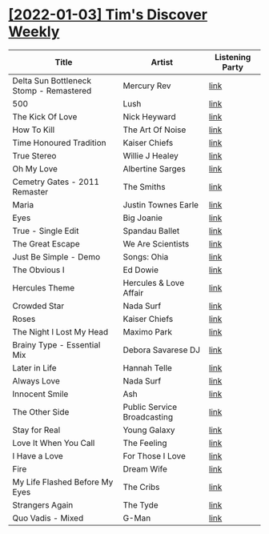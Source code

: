 # [[2022-01-03] Tim's Discover Weekly](https://open.spotify.com/user/zachthehammer/playlist/1FFKGbnaoQ3w8YevjvXweO)

| Title | Artist | Listening Party |
| --- | --- | --- |
| Delta Sun Bottleneck Stomp - Remastered | Mercury Rev | [link](https://timstwitterlisteningparty.com/pages/replay/feed_178.html) |
| 500 | Lush | [link](https://timstwitterlisteningparty.com/pages/replay/feed_139.html) |
| The Kick Of Love | Nick Heyward | [link](https://timstwitterlisteningparty.com/pages/replay/feed_198.html) |
| How To Kill | The Art Of Noise | [link](https://timstwitterlisteningparty.com/pages/replay/feed_354.html) |
| Time Honoured Tradition | Kaiser Chiefs | [link](https://timstwitterlisteningparty.com/pages/replay/feed_136.html) |
| True Stereo | Willie J Healey | [link](https://timstwitterlisteningparty.com/pages/replay/feed_368.html) |
| Oh My Love | Albertine Sarges | [link](https://timstwitterlisteningparty.com/pages/replay/feed_707.html) |
| Cemetry Gates - 2011 Remaster | The Smiths | [link](https://timstwitterlisteningparty.com/pages/replay/feed_423.html) |
| Maria | Justin Townes Earle | [link]() |
| Eyes | Big Joanie | [link](https://timstwitterlisteningparty.com/pages/replay/feed_991.html) |
| True - Single Edit | Spandau Ballet | [link](https://timstwitterlisteningparty.com/pages/replay/feed_199.html) |
| The Great Escape | We Are Scientists | [link](https://timstwitterlisteningparty.com/pages/replay/feed_291.html) |
| Just Be Simple - Demo | Songs: Ohia | [link](https://timstwitterlisteningparty.com/pages/replay/feed_284.html) |
| The Obvious I | Ed Dowie | [link](https://timstwitterlisteningparty.com/pages/replay/feed_717.html) |
| Hercules Theme | Hercules & Love Affair | [link](https://timstwitterlisteningparty.com/pages/replay/feed_72.html) |
| Crowded Star | Nada Surf | [link](https://timstwitterlisteningparty.com/pages/replay/feed_585.html) |
| Roses | Kaiser Chiefs | [link](https://timstwitterlisteningparty.com/pages/replay/feed_538.html) |
| The Night I Lost My Head | Maximo Park | [link](https://timstwitterlisteningparty.com/pages/replay/feed_270.html) |
| Brainy Type - Essential Mix | Debora Savarese DJ | [link]() |
| Later in Life | Hannah Telle | [link](https://timstwitterlisteningparty.com/pages/replay/feed_152.html) |
| Always Love | Nada Surf | [link](https://timstwitterlisteningparty.com/pages/replay/feed_173.html) |
| Innocent Smile | Ash | [link](https://timstwitterlisteningparty.com/pages/replay/feed_43.html) |
| The Other Side | Public Service Broadcasting | [link](https://timstwitterlisteningparty.com/pages/replay/feed_137.html) |
| Stay for Real | Young Galaxy | [link](https://timstwitterlisteningparty.com/pages/replay/feed_732.html) |
| Love It When You Call | The Feeling | [link](https://timstwitterlisteningparty.com/pages/replay/feed_607.html) |
| I Have a Love | For Those I Love | [link](https://timstwitterlisteningparty.com/pages/replay/feed_719.html) |
| Fire | Dream Wife | [link](https://timstwitterlisteningparty.com/pages/replay/feed_338.html) |
| My Life Flashed Before My Eyes | The Cribs | [link](https://timstwitterlisteningparty.com/pages/replay/feed_14.html) |
| Strangers Again | The Tyde | [link](https://timstwitterlisteningparty.com/pages/replay/feed_623.html) |
| Quo Vadis - Mixed | G-Man | [link](https://timstwitterlisteningparty.com/pages/replay/feed_584.html) |
